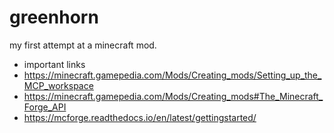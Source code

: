 # greenhorn
my first attempt at a minecraft mod.
- important links
- https://minecraft.gamepedia.com/Mods/Creating_mods/Setting_up_the_MCP_workspace
- https://minecraft.gamepedia.com/Mods/Creating_mods#The_Minecraft_Forge_API
- https://mcforge.readthedocs.io/en/latest/gettingstarted/
